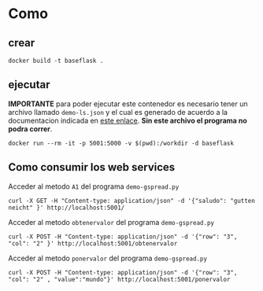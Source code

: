 # Como 

## crear

```
docker build -t baseflask .
```

## ejecutar

**IMPORTANTE** para poder ejecutar este contenedor es necesario tener un archivo llamado `demo-ls.json` y el  cual es generado de acuerdo a la documentacion indicada en [este enlace](https://gspread.readthedocs.io/en/latest/oauth2.html).
**Sin este archivo el programa no podra correr**.

```
docker run --rm -it -p 5001:5000 -v $(pwd):/workdir -d baseflask
```

## Como consumir los web services

Acceder al metodo `A1` del programa `demo-gspread.py`

```
curl -X GET -H "Content-type: application/json" -d '{"saludo": "gutten neicht" }' http://localhost:5001/
```

Acceder al metodo `obtenervalor` del programa `demo-gspread.py`

```
curl -X POST -H "Content-type: application/json" -d '{"row": "3", "col": "2" }' http://localhost:5001/obtenervalor
```

Acceder al metodo `ponervalor` del programa `demo-gspread.py`
```
curl -X POST -H "Content-type: application/json" -d '{"row": "3", "col": "2" , "value":"mundo"}' http://localhost:5001/ponervalor
```